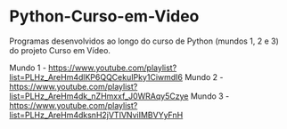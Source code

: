 # Python-Curso-em-Video
Programas desenvolvidos ao longo do curso de Python (mundos 1, 2 e 3) do projeto Curso em Vídeo.

Mundo 1 - https://www.youtube.com/playlist?list=PLHz_AreHm4dlKP6QQCekuIPky1CiwmdI6
Mundo 2 - https://www.youtube.com/playlist?list=PLHz_AreHm4dk_nZHmxxf_J0WRAqy5Czye
Mundo 3 - https://www.youtube.com/playlist?list=PLHz_AreHm4dksnH2jVTIVNviIMBVYyFnH
